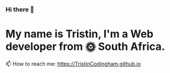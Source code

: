 ### Hi there 👋

# My name is Tristin, I'm a Web developer from 🌞 South Africa.

📫 How to reach me: https://TristinCodingham.github.io

<!--
**TristinCodingham/TristinCodingham** is a ✨ _special_ ✨ repository because its `README.md` (this file) appears on your GitHub profile.

Here are some ideas to get you started:

- 🔭 I’m currently working on ...
- 🌱 I’m currently learning ...
- 👯 I’m looking to collaborate on ...
- 🤔 I’m looking for help with ...
- 💬 Ask me about ...
- 📫 How to reach me: ...
- 😄 Pronouns: ...
- ⚡ Fun fact: ...
-->
